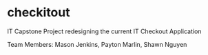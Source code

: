 # checkitout
IT Capstone Project redesigning the current IT Checkout Application

Team Members: Mason Jenkins, Payton Marlin, Shawn Nguyen
